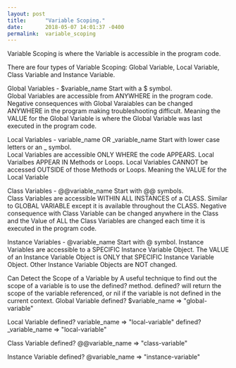 ```yaml
---
layout: post
title:      "Variable Scoping."
date:       2018-05-07 14:01:37 -0400
permalink:  variable_scoping
---
```


Variable Scoping is where the Variable is accessible in the program code.

There are four types of Variable Scoping:
Global Variable, Local Variable, Class Variable and Instance Variable.

Global Variables -  $variable_name
Start with a $ symbol.  
Global Variables are accessible from ANYWHERE in the program code.
Negative consequences with Global Varaiables can be changed ANYWHERE in the program making troubleshooting difficult. Meaning the VALUE for the Global Variable is where the Global Variable was last executed in the program code.

Local Variables -  variable_name OR  _variable_name
Start with lower case letters or an _ symbol.  
Local Variables are accessible ONLY WHERE the code APPEARS. Local Varialbes APPEAR IN Methods or Loops. Local Variables CANNOT be accessed OUTSIDE of those Methods or Loops. Meaning the VALUE for the Local Variable 

Class Variables -  @@variable_name
Start with @@ symbols.  
Class Variables are accessible WITHIN ALL INSTANCES of a CLASS. Similar to GLOBAL VARIABLE except it is available throughout the CLASS. Negative consequence with Class Variable can be changed anywhere in the Class and the Value of ALL the Class Variables are changed each time it is executed in the program code.

Instance Variables -  @variable_name
Start with @ symbol. 
Instance Variables are accessible to a SPECIFIC Instance Variable Object. The VALUE of an Instance Variable Object is ONLY that SPECIFIC Instance Variable Object. Other Instance Variable Objects are NOT changed.

Can Detect the Scope of a Variable by 
 A useful technique to find out the scope of a variable is to use the defined? method. defined? will return the scope of the variable referenced, or nil if the variable is not defined in the current context.
Global Variable 
defined? $variable_name 
=> "global-variable"

Local Variable
defined? variable_name
=> "local-variable"
defined? _variable_name
=> "local-variable"

Class Variable
defined? @@variable_name 
=> "class-variable"

Instance Variable
defined? @variable_name
=> "instance-variable"

